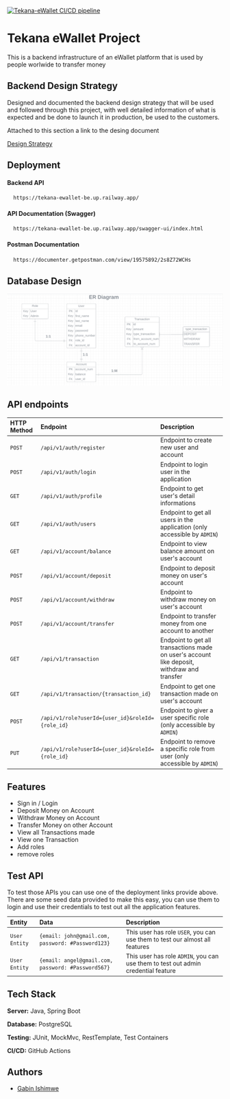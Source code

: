 [![Tekana-eWallet CI/CD pipeline](https://github.com/Gabin-ishimwe/tekana-ewallet-be/actions/workflows/maven.yml/badge.svg)](https://github.com/Gabin-ishimwe/tekana-ewallet-be/actions/workflows/maven.yml)
# Tekana eWallet Project

This is a backend infrastructure of an eWallet platform that is used by people worlwide to transfer money


## Backend Design Strategy

Designed and documented the backend design strategy that will be used and followed through this project, with well detailed information of what is expected and be done to launch it in production, be used to the customers.

Attached to this section a link to the desing document

[Design Strategy](https://docs.google.com/document/d/1gWmuQWmBuDcvbCcLbAKUUbRWPqDpPD1mLxfPxXMWPig/edit?usp=sharing)


## Deployment

#### Backend API
```bash
  https://tekana-ewallet-be.up.railway.app/
```

#### API Documentation (Swagger)
```bash
  https://tekana-ewallet-be.up.railway.app/swagger-ui/index.html
```

#### Postman Documentation
```bash
  https://documenter.getpostman.com/view/19575892/2s8Z72WCHs
```


## Database Design
![Database Design Screenshot](./Database%20Design.png)

## API endpoints

| HTTP Method | Endpoint     | Description                |
|:------------| :------- | :------------------------- |
| `POST`      | `/api/v1/auth/register` | Endpoint to create new user and account |
| `POST`      | `/api/v1/auth/login` | Endpoint to login user in the application |
| `GET`       | `/api/v1/auth/profile` | Endpoint to get user's detail informations |
| `GET`       | `/api/v1/auth/users` | Endpoint to get all users in the application (only accessible by `ADMIN`) |
| `GET`       | `/api/v1/account/balance` | Endpoint to view balance amount on user's account |
| `POST`      | `/api/v1/account/deposit` | Endpoint to deposit money on user's account |
| `POST`      | `/api/v1/account/withdraw` | Endpoint to withdraw money on user's account |
| `POST`      | `/api/v1/account/transfer` | Endpoint to transfer money from one account to another |
| `GET`       | `/api/v1/transaction` | Endpoint to get all transactions made on user's account like deposit, withdraw and transfer |
| `GET`       | `/api/v1/transaction/{transaction_id}` | Endpoint to get one transaction made on user's account |
| `POST`      | `/api/v1/role?userId={user_id}&roleId={role_id}` | Endpoint to giver a user specific role (only accessible by `ADMIN`) |
| `PUT`       | `/api/v1/role?userId={user_id}&roleId={role_id}` | Endpoint to remove a specific role from user (only accessible by `ADMIN`) |

## Features

- Sign in / Login
- Deposit Money on Account
- Withdraw Money on Account
- Transfer Money on other Account
- View all Transactions made
- View one Transaction
- Add roles
- remove roles


## Test API
To test those APIs you can use one of the deployment links provide above. There are some seed data provided to make this easy, you can use them to login and use their credentials to test out all the application features.

| Entity | Data     | Description                |
| :-------- | :------- | :------------------------- |
| `User Entity` | `{email: john@gmail.com, password: #Password123}` | This user has role `USER`, you can use them to test our almost all features|
| `User Entity` | `{email: angel@gmail.com, password: #Password567}` | This user has role `ADMIN`, you can use them to test out admin credential feature|

## Tech Stack

**Server:** Java, Spring Boot

**Database:** PostgreSQL

**Testing:** JUnit, MockMvc, RestTemplate, Test Containers

**CI/CD:** GitHub Actions


## Authors

- [Gabin Ishimwe](https://github.com/Gabin-ishimwe)

